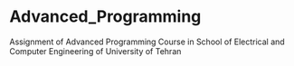 # Advanced_Programming
 Assignment of Advanced Programming Course in School of Electrical and Computer Engineering of University of Tehran
